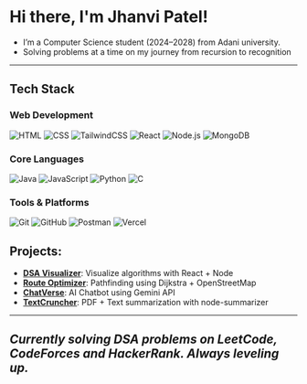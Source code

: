 #  Hi there, I'm Jhanvi Patel!
- I’m a Computer Science student (2024–2028) from Adani university.
- Solving problems at a time on my journey from recursion to recognition 
  
---
##  Tech Stack

### Web Development
![HTML](https://img.shields.io/badge/HTML5-E34F26?style=flat&logo=html5&logoColor=white)
![CSS](https://img.shields.io/badge/CSS3-1572B6?style=flat&logo=css3&logoColor=white)
![TailwindCSS](https://img.shields.io/badge/TailwindCSS-38B2AC?style=flat&logo=tailwind-css&logoColor=white)
![React](https://img.shields.io/badge/React-61DAFB?style=flat&logo=react&logoColor=black)
![Node.js](https://img.shields.io/badge/Node.js-339933?style=flat&logo=node.js&logoColor=white)
![MongoDB](https://img.shields.io/badge/MongoDB-4EA94B?style=flat&logo=mongodb&logoColor=white)

###  Core Languages
![Java](https://img.shields.io/badge/Java-ED8B00?style=flat&logo=java&logoColor=white)
![JavaScript](https://img.shields.io/badge/JavaScript-F7DF1E?style=flat&logo=javascript&logoColor=black)
![Python](https://img.shields.io/badge/Python-3776AB?style=flat&logo=python&logoColor=white)
![C](https://img.shields.io/badge/C-00599C?style=flat&logo=c&logoColor=white)

###  Tools & Platforms
![Git](https://img.shields.io/badge/Git-F05032?style=flat&logo=git&logoColor=white)
![GitHub](https://img.shields.io/badge/GitHub-181717?style=flat&logo=github&logoColor=white)
![Postman](https://img.shields.io/badge/Postman-FF6C37?style=flat&logo=postman&logoColor=white)
![Vercel](https://img.shields.io/badge/Vercel-000000?style=flat&logo=vercel&logoColor=white)

##  Projects:
-  [**DSA Visualizer**](https://dsa-visualizer-gilt.vercel.app/): Visualize algorithms with React + Node
-  [**Route Optimizer**](https://route-optimizer-one.vercel.app/): Pathfinding using Dijkstra + OpenStreetMap
-  [**ChatVerse**](https://github.com/jhanvi857/chatVerse-bot): AI Chatbot using Gemini API
-  [**TextCruncher**](https://text-cruncher.vercel.app/): PDF + Text summarization with node-summarizer
  ---  
## *Currently solving DSA problems on LeetCode, CodeForces and HackerRank. Always leveling up.*
